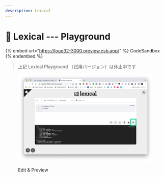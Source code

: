 ```yaml
---
description: Lexical
---
```


# 📝 Lexical --- Playground

{% embed url="https://loup32-3000.preview.csb.app/" %}
CodeSandbox
{% endembed %}

> 上記 Lexical Playground （試用バージョン）は休止中です&#x20;

<figure><img src=".gitbook/assets/IMGSSlexicalmarkdowneditor.jpg" alt=""><figcaption><p>Edit &#x26; Preview</p></figcaption></figure>

